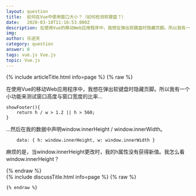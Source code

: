 ```yaml
---
layout: question
title:  如何在Vue中使用窗口大小？（如何检测软键盘？）
date:   2020-03-18T11:16:53.000Z
description: 在使用Vue的移动Web应用程序中，我想在弹出软键盘时隐藏页脚。所以我有一个小功能来测试窗口高度与窗口宽度的比率...showFooter(){  ...
img: 
author: 乐逆天
category: question
answer: 0
tags: vue.js Vue.js
topic: Vue.js
---
```

<div class="article-root">
  <div class="article">
    {% include articleTitle.html info=page %}
    {% raw %}
    <div class="article-content"><p><font style="vertical-align: inherit;"><font style="vertical-align: inherit;">在使用Vue的移动Web应用程序中，我想在弹出软键盘时隐藏页脚。</font><font style="vertical-align: inherit;">所以我有一个小功能来测试窗口高度与窗口宽度的比率...</font></font></p>

<pre><code>showFooter(){<font></font>
    return h / w &gt; 1.2 || h &gt; 560;<font></font>
}<font></font>
</code></pre>

<p><font style="vertical-align: inherit;"><font style="vertical-align: inherit;">...然后在我的数据中声明window.innerHeight / window.innerWidth。</font></font></p>

<pre><code>    data: { h: window.innerHeight, w: window.innerWidth }
</code></pre>

<p><font style="vertical-align: inherit;"><font style="vertical-align: inherit;">麻烦的是，当window.innerHeight更改时，我的h属性没有获得新值。</font><font style="vertical-align: inherit;">我怎么看window.innerHeight？</font></font></p></div>
    {% endraw %}
  </div>

  <div class="discuss-wrapper">
    {% include discussTitle.html info=page %}
    {% raw %}
    
    {% endraw %}
  </div>
<div>
